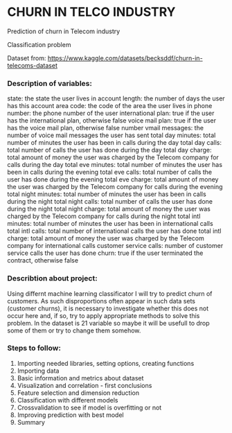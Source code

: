 # CHURN IN TELCO INDUSTRY

Prediction of churn in Telecom industry

Classification problem

Dataset from: https://www.kaggle.com/datasets/becksddf/churn-in-telecoms-dataset

### Description of variables:
state: the state the user lives in
account length: the number of days the user has this account
area code: the code of the area the user lives in
phone number: the phone number of the user
international plan: true if the user has the international plan, otherwise false
voice mail plan: true if the user has the voice mail plan, otherwise false
number vmail messages: the number of voice mail messages the user has sent
total day minutes: total number of minutes the user has been in calls during the day
total day calls: total number of calls the user has done during the day
total day charge: total amount of money the user was charged by the Telecom company for calls during the day
total eve minutes: total number of minutes the user has been in calls during the evening
total eve calls: total number of calls the user has done during the evening
total eve charge: total amount of money the user was charged by the Telecom company for calls during the evening
total night minutes: total number of minutes the user has been in calls during the night
total night calls: total number of calls the user has done during the night
total night charge: total amount of money the user was charged by the Telecom company for calls during the night
total intl minutes: total number of minutes the user has been in international calls
total intl calls: total number of international calls the user has done
total intl charge: total amount of money the user was charged by the Telecom company for international calls
customer service calls: number of customer service calls the user has done
churn: true if the user terminated the contract, otherwise false

### Describtion about project:
Using differnt machine learning classificator I will try to predict churn of customers. As such disproportions often appear in such data sets (customer churns), it is necessary to investigate whether this does not occur here and, if so, try to apply appropriate methods to solve this problem. In the dataset is 21 variable so maybe it will be usefull to drop some of them or try to change them somehow.

### Steps to follow:
1. Importing needed libraries, setting options, creating functions
2. Importing data
3. Basic information and metrics about dataset
4. Visualization and correlation - first conclusions
5. Feature selection and dimension reduction
6. Classification with different models
7. Crossvalidation to see if model is overfitting or not
8. Improving prediction with best model
9. Summary






